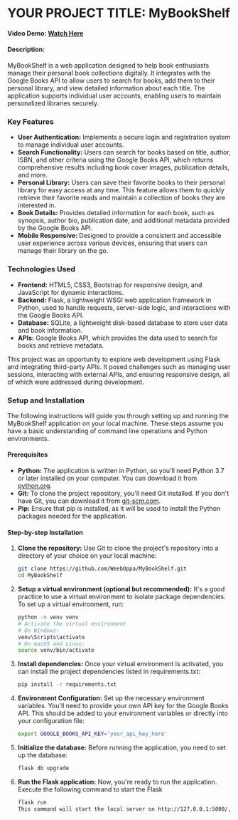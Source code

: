 # YOUR PROJECT TITLE: MyBookShelf

#### Video Demo: [Watch Here](https://www.youtube.com/watch?v=Budv6iHtVNo)
#### Description:
MyBookShelf is a web application designed to help book enthusiasts manage their personal book collections digitally. It integrates with the Google Books API to allow users to search for books, add them to their personal library, and view detailed information about each title. The application supports individual user accounts, enabling users to maintain personalized libraries securely.

### Key Features
- **User Authentication:** Implements a secure login and registration system to manage individual user accounts.
- **Search Functionality:** Users can search for books based on title, author, ISBN, and other criteria using the Google Books API, which returns comprehensive results including book cover images, publication details, and more.
- **Personal Library:** Users can save their favorite books to their personal library for easy access at any time. This feature allows them to quickly retrieve their favorite reads and maintain a collection of books they are interested in.
- **Book Details:** Provides detailed information for each book, such as synopsis, author bio, publication date, and additional metadata provided by the Google Books API.
- **Mobile Responsive:** Designed to provide a consistent and accessible user experience across various devices, ensuring that users can manage their library on the go.

### Technologies Used
- **Frontend:** HTML5, CSS3, Bootstrap for responsive design, and JavaScript for dynamic interactions.
- **Backend:** Flask, a lightweight WSGI web application framework in Python, used to handle requests, server-side logic, and interactions with the Google Books API.
- **Database:** SQLite, a lightweight disk-based database to store user data and book information.
- **APIs:** Google Books API, which provides the data used to search for books and retrieve metadata.

This project was an opportunity to explore web development using Flask and integrating third-party APIs. It posed challenges such as managing user sessions, interacting with external APIs, and ensuring responsive design, all of which were addressed during development.

### Setup and Installation
The following instructions will guide you through setting up and running the MyBookShelf application on your local machine. These steps assume you have a basic understanding of command line operations and Python environments.

#### Prerequisites
- **Python:** The application is written in Python, so you'll need Python 3.7 or later installed on your computer. You can download it from [python.org](https://www.python.org/downloads/).
- **Git:** To clone the project repository, you'll need Git installed. If you don't have Git, you can download it from [git-scm.com](https://git-scm.com/downloads).
- **Pip:** Ensure that pip is installed, as it will be used to install the Python packages needed for the application.

#### Step-by-step Installation

1. **Clone the repository:**
   Use Git to clone the project's repository into a directory of your choice on your local machine:
   ```bash
   git clone https://github.com/WeebOppa/MyBookShelf.git
   cd MyBookShelf

2. **Setup a virtual environment (optional but recommended):**
   It's a good practice to use a virtual environment to isolate package dependencies. To set up a virtual environment, run:
   ```bash
   python -m venv venv
   # Activate the virtual environment
   # On Windows:
   venv\Scripts\activate
   # On macOS and Linux:
   source venv/bin/activate

3. **Install dependencies:**
   Once your virtual environment is activated, you can install the project dependencies listed in requirements.txt:
   ```bash
   pip install -r requirements.txt

4. **Environment Configuration:**
    Set up the necessary environment variables. You'll need to provide your own API key for the Google Books API. This should be added to your environment variables or directly into your configuration file:
    ```bash
    export GOOGLE_BOOKS_API_KEY='your_api_key_here'

5. **Initialize the database:**
    Before running the application, you need to set up the database:
    ```bash
    flask db upgrade

6. **Run the Flask application:**
    Now, you're ready to run the application. Execute the following command to start the Flask
    ```bash
    flask run
    This command will start the local server on http://127.0.0.1:5000/, and you can access the web application by navigating to this URL in your web browser.
